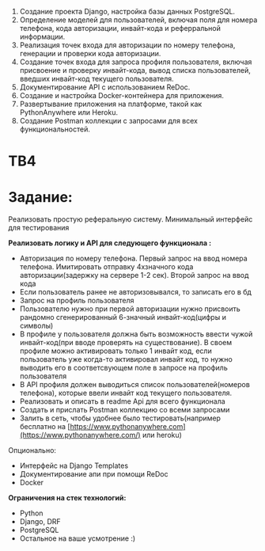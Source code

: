 1. Создание проекта Django, настройка базы данных PostgreSQL.
2. Определение моделей для пользователей, включая поля для номера телефона, кода авторизации, инвайт-кода и реферральной информации.
3. Реализация точек входа для авторизации по номеру телефона, генерации и проверки кода авторизации.
4. Создание точек входа для запроса профиля пользователя, включая присвоение и проверку инвайт-кода, вывод списка пользователей, введших инвайт-код текущего пользователя.
5. Документирование API с использованием ReDoc.
6. Создание и настройка Docker-контейнера для приложения.
7. Развертывание приложения на платформе, такой как PythonAnywhere или Heroku.
8. Создание Postman коллекции с запросами для всех функциональностей.



# TB4

# **Задание:**

Реализовать простую реферальную систему. Минимальный интерфейс для тестирования

**Реализовать логику и API для следующего функционала :**

- Авторизация по номеру телефона. Первый запрос на ввод номера телефона. Имитировать отправку 4хзначного кода авторизации(задержку на сервере 1-2 сек). Второй запрос на ввод кода
- Если пользователь ранее не авторизовывался, то записать его в бд
- Запрос на профиль пользователя
- Пользователю нужно при первой авторизации нужно присвоить рандомно сгенерированный 6-значный инвайт-код(цифры и символы)
- В профиле у пользователя должна быть возможность ввести чужой инвайт-код(при вводе проверять на существование). В своем профиле можно активировать только 1 инвайт код, если пользователь уже когда-то активировал инвайт код, то нужно выводить его в соответсвующем поле в запросе на профиль пользователя
- В API профиля должен выводиться список пользователей(номеров телефона), которые ввели инвайт код текущего пользователя.
- Реализовать и описать в readme Api для всего функционала
- Создать и прислать Postman коллекцию со всеми запросами
- Залить в сеть, чтобы удобнее было тестировать(например бесплатно на [https://www.pythonanywhere.com](https://www.pythonanywhere.com/) или heroku)

Опционально:

- Интерфейс на Django Templates
- Документирование апи при помощи ReDoc
- Docker

**Ограничения на стек технологий:**

- Python
- Django, DRF
- PostgreSQL
- Остальное на ваше усмотрение :)